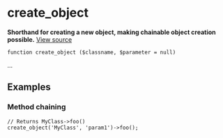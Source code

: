
# create_object

**Shorthand for creating a new object, making chainable object creation possible.** [View source](https://github.com/Eiskis/Baseline-PHP/blob/master/source/misc/create_object.php)

	function create_object ($classname, $parameter = null)

...



## Examples

### Method chaining

	// Returns MyClass->foo()
	create_object('MyClass', 'param1')->foo();
